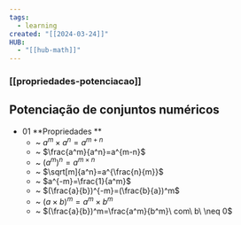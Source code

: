 ```yaml
---
tags:
  - learning
created: "[[2024-03-24]]"
HUB:
  - "[[hub-math]]"
---
```

### [[propriedades-potenciacao]]

## Potenciação de conjuntos numéricos

- 01 **Propriedades **
	- ~ $a^m\times a^n=a^{m+n}$
	- ~ $\frac{a^m}{a^n}=a^{m-n}$
	- ~ $(a^m)^n=a^{m\times n}$
	- ~ $\sqrt[m]{a^n}=a^{\frac{n}{m}}$
	- ~ $a^{-m}=\frac{1}{a^m}$
	- ~ $(\frac{a}{b})^{-m}=(\frac{b}{a})^m$
	- ~ $(a\times b)^m=a^m\times b^m$
	- ~ $(\frac{a}{b})^m=\frac{a^m}{b^m}\ com\ b\ \neq 0$
